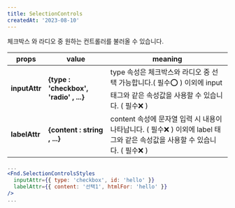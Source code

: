 ```yaml
---
title: SelectionControls
createdAt: '2023-08-10'
---
```


체크박스 와 라디오 중 원하는 컨트롤러를 불러올 수 있습니다.

| props         | value                                  | meaning                                                                                                                      |
| ------------- | -------------------------------------- | ---------------------------------------------------------------------------------------------------------------------------- |
| **inputAttr** | **{type : 'checkbox', 'radio' , ...}** | type 속성은 체크박스와 라디오 중 선택 가능합니다.( 필수⭕ ) 이외에 input 태그와 같은 속성값을 사용할 수 있습니다. ( 필수❌ ) |
| **labelAttr** | **{content : string , ...}**           | content 속성에 문자열 입력 시 내용이 나타납니다. ( 필수❌ ) 이외에 label 태그와 같은 속성값을 사용할 수 있습니다. ( 필수❌ ) |

```jsx
...
<Fnd.SelectionControlsStyles
  inputAttr={{ type: 'checkbox', id: 'hello' }}
  labelAttr={{ content: '선택1', htmlFor: 'hello' }}
/>
...
```
